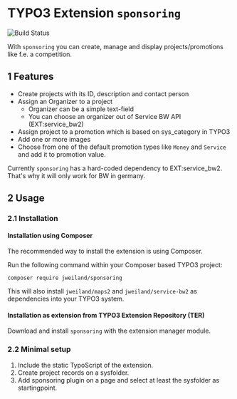 # TYPO3 Extension `sponsoring`

![Build Status](https://github.com/jweiland-net/sponsoring/workflows/CI/badge.svg)

With `sponsoring` you can create, manage and display projects/promotions like
f.e. a competition.

## 1 Features

* Create projects with its ID, description and contact person
* Assign an Organizer to a project
  * Organizer can be a simple text-field
  * You can choose an organizer out of Service BW API (EXT:service_bw2)
* Assign project to a promotion which is based on sys_category in TYPO3
* Add one or more images
* Choose from one of the default promotion types like `Money` and `Service`
  and add it to promotion value.

Currently `sponsoring` has a hard-coded dependency to EXT:service_bw2. That's why
it will only work for BW in germany.

## 2 Usage

### 2.1 Installation

#### Installation using Composer

The recommended way to install the extension is using Composer.

Run the following command within your Composer based TYPO3 project:

```
composer require jweiland/sponsoring
```

This will also install `jweiland/maps2` and `jweiland/service-bw2` as dependencies
into your TYPO3 system.

#### Installation as extension from TYPO3 Extension Repository (TER)

Download and install `sponsoring` with the extension manager module.

### 2.2 Minimal setup

1) Include the static TypoScript of the extension.
2) Create project records on a sysfolder.
3) Add sponsoring plugin on a page and select at least the sysfolder as startingpoint.

